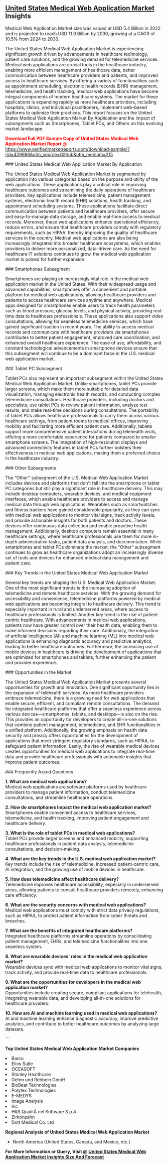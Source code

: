 <h2><a href="https://www.verifiedmarketreports.com/download-sample/?rid=429686&amp;utm_source=Github&amp;utm_medium=215" target="_blank">United States Medical Web Application Market</a> Insights</h2><p>Medical Web Application Market size was valued at USD 5.4 Billion in 2022 and is projected to reach USD 11.9 Billion by 2030, growing at a CAGR of 10.5% from 2024 to 2030.</p><p><p>The United States Medical Web Application Market is experiencing significant growth driven by advancements in healthcare technology, patient care solutions, and the growing demand for telemedicine services. Medical web applications are crucial tools in the healthcare industry, enabling more efficient management of healthcare data, better communication between healthcare providers and patients, and improved access to healthcare services. By offering a variety of functionalities such as appointment scheduling, electronic health records (EHR) management, telemedicine, and health tracking, medical web applications have become integral components of modern healthcare systems. The market for these applications is expanding rapidly as more healthcare providers, including hospitals, clinics, and individual practitioners, implement web-based platforms to optimize their practices. This report focuses on the United States Medical Web Application Market By Application and the impact of subsegments such as Smartphones, Tablet PCs, and Others on this evolving market landscape. <p><span class=""><span style="color: #ff0000;"><strong>Download Full PDF Sample Copy of United States Medical Web Application Market Report</strong> @ </span><a href="https://www.verifiedmarketreports.com/download-sample/?rid=429686&amp;utm_source=Github&amp;utm_medium=215" target="_blank">https://www.verifiedmarketreports.com/download-sample/?rid=429686&amp;utm_source=Github&amp;utm_medium=215</a></span></p></p><p>### United States Medical Web Application Market By Application</p><p>The United States Medical Web Application Market is segmented by application into various categories based on the purpose and utility of the web applications. These applications play a critical role in improving healthcare outcomes and streamlining the daily operations of healthcare providers. Key applications include telemedicine, patient management systems, electronic health record (EHR) solutions, health tracking, and appointment scheduling systems. These applications facilitate direct communication between patients and healthcare providers, offer secure and easy-to-manage data storage, and enable real-time access to medical records. Moreover, these web applications enhance operational efficiency, reduce errors, and ensure that healthcare providers comply with regulatory requirements, such as HIPAA, thereby improving the quality of healthcare services in the country. Medical web applications are also being increasingly integrated into broader healthcare ecosystems, which enables providers to deliver more personalized, data-driven care. As the need for healthcare IT solutions continues to grow, the medical web application market is poised for further expansion.</p><p>### Smartphones Subsegment</p><p>Smartphones are playing an increasingly vital role in the medical web application market in the United States. With their widespread usage and advanced capabilities, smartphones offer a convenient and portable platform for medical web applications, allowing healthcare providers and patients to access healthcare services anytime and anywhere. Medical apps designed for smartphones enable users to track health parameters such as blood pressure, glucose levels, and physical activity, providing real-time data to healthcare professionals. These applications also support video consultations, allowing for seamless telemedicine services, which have gained significant traction in recent years. The ability to access medical records and communicate with healthcare providers via smartphones contributes to better patient engagement, improved care coordination, and enhanced overall healthcare experience. The ease of use, affordability, and constant technological advancements in smartphone devices ensure that this subsegment will continue to be a dominant force in the U.S. medical web application market.</p><p>### Tablet PC Subsegment</p><p>Tablet PCs also represent an important subsegment within the United States Medical Web Application Market. Unlike smartphones, tablet PCs provide larger screens, which make them more suitable for detailed data visualization, managing electronic health records, and conducting complex telemedicine consultations. Healthcare providers, including doctors and specialists, use tablet PCs to review patient information, analyze test results, and make real-time decisions during consultations. The portability of tablet PCs allows healthcare professionals to carry them across various healthcare settings, from patient rooms to medical offices, improving mobility and facilitating more efficient patient care. Additionally, tablets support more comprehensive patient interactions during telehealth visits, offering a more comfortable experience for patients compared to smaller smartphone screens. The integration of high-resolution displays and advanced connectivity features in tablet PCs further bolsters their effectiveness in medical web applications, making them a preferred choice in the healthcare industry.</p><p>### Other Subsegments</p><p>The “Other” subsegment of the U.S. Medical Web Application Market includes devices and platforms that don't fall into the smartphone or tablet PC categories but still play a significant role in healthcare delivery. This may include desktop computers, wearable devices, and medical equipment interfaces, which enable healthcare providers to access and manage medical data through web applications. Wearables such as smartwatches and fitness trackers have gained considerable popularity, as they can sync with medical web applications to monitor vital signs, track activity levels, and provide actionable insights for both patients and doctors. These devices offer continuous data collection and enable proactive health management. Additionally, desktop computers remain essential in many healthcare settings, where healthcare professionals use them for more in-depth administrative tasks, patient data analysis, and documentation. While smartphones and tablet PCs dominate the market, the “Other” subsegment continues to grow as healthcare organizations adopt an increasingly diverse set of tools and devices for enhanced medical data management and patient care.</p><p>### Key Trends in the United States Medical Web Application Market</p><p>Several key trends are shaping the U.S. Medical Web Application Market. One of the most significant trends is the increasing adoption of telemedicine and remote healthcare services. With the growing demand for accessibility and convenience, telemedicine platforms powered by medical web applications are becoming integral to healthcare delivery. This trend is especially important in rural and underserved areas, where access to healthcare professionals is limited. Another key trend is the rise of patient-centric healthcare. With advancements in medical web applications, patients now have greater control over their health data, enabling them to make informed decisions regarding their care. Additionally, the integration of artificial intelligence (AI) and machine learning (ML) into medical web applications is enhancing diagnostic accuracy and predictive analytics, leading to better healthcare outcomes. Furthermore, the increasing use of mobile devices in healthcare is driving the development of applications that are optimized for smartphones and tablets, further enhancing the patient and provider experience.</p><p>### Opportunities in the Market</p><p>The United States Medical Web Application Market presents several opportunities for growth and innovation. One significant opportunity lies in the expansion of telehealth services. As more healthcare providers embrace telemedicine, there is a growing need for web applications that enable secure, efficient, and compliant remote consultations. The demand for integrated healthcare platforms that offer a seamless experience across various devices—smartphones, tablets, and desktops—is also on the rise. This provides an opportunity for developers to create all-in-one solutions that combine patient management, telemedicine, and EHR functionalities in a unified platform. Additionally, the growing emphasis on health data security and privacy offers opportunities for the development of applications that meet stringent regulatory standards, such as HIPAA, to safeguard patient information. Lastly, the rise of wearable medical devices creates opportunities for medical web applications to integrate real-time data and provide healthcare professionals with actionable insights that improve patient outcomes.</p><p>### Frequently Asked Questions</p><p><b>1. What are medical web applications?</b><br>Medical web applications are software platforms used by healthcare providers to manage patient information, conduct telemedicine consultations, and streamline healthcare operations.</p><p><b>2. How do smartphones impact the medical web application market?</b><br>Smartphones enable convenient access to healthcare services, telemedicine, and health tracking, improving patient engagement and healthcare delivery.</p><p><b>3. What is the role of tablet PCs in medical web applications?</b><br>Tablet PCs provide larger screens and enhanced mobility, supporting healthcare professionals in patient data analysis, telemedicine consultations, and decision-making.</p><p><b>4. What are the key trends in the U.S. medical web application market?</b><br>Key trends include the rise of telemedicine, increased patient-centric care, AI integration, and the growing use of mobile devices in healthcare.</p><p><b>5. How does telemedicine affect healthcare delivery?</b><br>Telemedicine improves healthcare accessibility, especially in underserved areas, allowing patients to consult healthcare providers remotely, enhancing care efficiency.</p><p><b>6. What are the security concerns with medical web applications?</b><br>Medical web applications must comply with strict data privacy regulations, such as HIPAA, to protect patient information from cyber threats and breaches.</p><p><b>7. What are the benefits of integrated healthcare platforms?</b><br>Integrated healthcare platforms streamline operations by consolidating patient management, EHRs, and telemedicine functionalities into one seamless system.</p><p><b>8. What are wearable devices' roles in the medical web application market?</b><br>Wearable devices sync with medical web applications to monitor vital signs, track activity, and provide real-time data to healthcare professionals.</p><p><b>9. What are the opportunities for developers in the medical web application market?</b><br>Opportunities include creating secure, compliant applications for telehealth, integrating wearable data, and developing all-in-one solutions for healthcare providers.</p><p><b>10. How are AI and machine learning used in medical web applications?</b><br>AI and machine learning enhance diagnostic accuracy, improve predictive analytics, and contribute to better healthcare outcomes by analyzing large datasets.</p>```</p><p><strong>Top United States Medical Web Application Market Companies</strong></p><div data-test-id=""><p><li>Barco</li><li> Elios Suite</li><li> OCEASOFT</li><li> Stanley Healthcare</li><li> Oehm und Rehbein GmbH</li><li> BioBeat Technologies</li><li> Polytex Technologies</li><li> E-MEDYS</li><li> Image Analysis</li><li> Inc</li><li> H&S QualitÃ nel Software S.p.A.</li><li> Zirkonzahn</li><li> Dott Medical Co. Ltd</li></p><div><strong>Regional Analysis of&nbsp;United States Medical Web Application Market</strong></div><ul><li dir="ltr"><p dir="ltr">North America&nbsp;(United States, Canada, and Mexico, etc.)</p></li></ul><p><strong>For More Information or Query, Visit @&nbsp;</strong><strong><a href="https://www.verifiedmarketreports.com/product/medical-web-application-market/?utm_source=Github&amp;utm_medium=215" target="_blank">United States Medical Web Application Market Insights Size And Forecast</a></strong></p></div>
